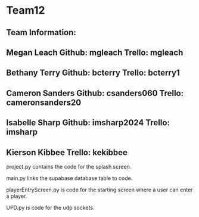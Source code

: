 # Team12
Team Information:
-------------------------
Megan Leach
Github: mgleach
Trello: mgleach
-------------------------
Bethany Terry
Github: bcterry
Trello: bcterry1
-------------------------
Cameron Sanders
Github: csanders060
Trello: cameronsanders20
-------------------------
Isabelle Sharp
Github: imsharp2024
Trello: imsharp
-------------------------
Kierson Kibbee
Trello: kekibbee
-------------------------

project.py contains the code for the splash screen.

main.py links the supabase database table to code.

playerEntryScreen.py is code for the starting screen where a user can enter a player.

UPD.py is code for the udp sockets.
